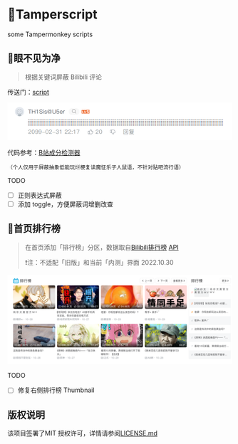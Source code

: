 # 🐒Tamperscript
some Tampermonkey scripts

## 🙈眼不见为净

> 根据关键词屏蔽 Bilibili 评论

传送门：[script](https://raw.githubusercontent.com/U1805/Tamperscript/main/ReplyBanner.js)


![效果图](./ReplyBanner.png)

代码参考：[B站成分检测器](https://scriptcat.org/scripts/code/606/B%E7%AB%99%E6%88%90%E5%88%86%E6%A3%80%E6%B5%8B%E5%99%A8.user.js)

<small>（个人仅用于屏蔽抽象低能玩烂梗复读魔怔乐子人鼠语，不针对贴吧流行语）</small>

TODO

- [ ] 正则表达式屏蔽
- [ ] 添加 toggle，方便屏蔽词增删改查

## 🚝首页排行榜

> 在首页添加「排行榜」分区，数据取自[Bilibili排行榜](https://www.bilibili.com/v/popular/rank/all) [API](https://api.bilibili.com/x/web-interface/ranking/v2?rid=0&type=all)
>
> ❗注：不适配「旧版」和当前「内测」界面 2022.10.30

![效果图](./TopList.png)

TODO

- [ ] 修复右侧排行榜 Thumbnail

## 版权说明

该项目签署了MIT 授权许可，详情请参阅[LICENSE.md](./LICENSE)